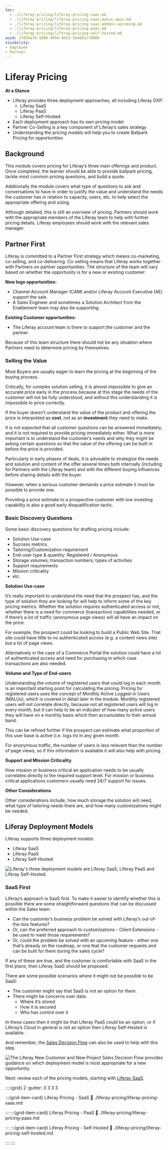 ```yaml
---
toc:
  - ./liferay-pricing/liferay-pricing-saas.md
  - ./liferay-pricing/liferay-pricing-saas-malus-apvs.md
  - ./liferay-pricing/liferay-pricing-saas-addons-upcoming.md
  - ./liferay-pricing/liferay-pricing-paas.md
  - ./liferay-pricing/liferay-pricing-self-hosted.md
uuid: 37d59a74-1900-489a-9e52-2ee681c7d886
visibility: 
- Employee
- Partner
---
```


# Liferay Pricing

**At a Glance**

* Liferay provides three deployment approaches, all including Liferay DXP:
  * Liferay SaaS
  * Liferay PaaS
  * Liferay Self-Hosted
* Each deployment approach has its own pricing model
* Partner Co-Selling is a key component of Liferay’s sales strategy
* Understanding the pricing models will help you to create Ballpark Pricing for opportunities

## Background

This module covers pricing for Liferay’s three main offerings and product. Once completed, the learner should be able to provide ballpark pricing, tackle most common pricing questions, and build a quote.

Additionally the module covers what type of questions to ask and conversations to have in order to justify the value and understand the needs the customer has in relation to capacity, users, etc. to help select the appropriate offering and sizing.

Although detailed, this is still an *overview* of pricing. Partners should work with the appropriate members of the Liferay team to help with further pricing details. Liferay employees should work with the relevant sales manager.

## Partner First

Liferay is committed to a Partner First strategy which means co-marketing, co-selling, and co-delivering. Co-selling means that Liferay works together with Partners on partner opportunities. The structure of the team will vary based on whether the opportunity is for a new or existing customer:

**New logo opportunities:**

* Channel Account Manager (CAM) and/or Liferay Account Executive (AE) support the sale.
* A Sales Engineer and sometimes a Solution Architect from the Enablement team may also be supporting.

**Existing Customer opportunities:**

* The Liferay account team is there to support the customer and the partner.

Because of this team structure there should not be any situation where Partners need to determine pricing by themselves.

### Selling the Value

Most Buyers are usually eager to learn the pricing at the beginning of the buying process.

Critically, for complex solution selling, it is almost impossible to give an accurate price early in the process because at this stage the needs of the customer will not be fully understood, and without this understanding it is impossible to price correctly.

If the buyer doesn’t understand the *value* of the product and offering the price is interpreted as **cost**, not as an **investment** they need to make.

It is not expected that all customer questions can be answered immediately, and it is not required to provide pricing immediately either. What is more important is to understand the customer’s needs and why they might be asking certain questions so that the value of the offering can be built in before the price is provided.

Particularly in early phases of deals, it is advisable to strategize the needs and solution and content of the offer several times both internally (including for Partners with the Liferay team) and with the different buying influences before sharing details with the buyer.

However, when a serious customer demands a price estimate it must be possible to provide one.

Providing a price estimate to a prospective customer with low investing capability is also a good early disqualification tactic.

### Basic Discovery Questions

Some basic discovery questions for drafting pricing include:

* Solution Use-case
* Success metrics
* Tailoring/Customization requirement
* End-user type & quantity: Registered / Anonymous
* Storage volumes; transaction numbers; types of activities
* Support requirements
* Mission criticality
* etc.

**Solution Use-case**

It’s really important to understand the need that the prospect has, and the type of solution they are looking for will help to inform some of the key pricing metrics. Whether the solution requires authenticated access or not, whether there is a need for commerce (transaction) capabilities needed, or if there’s a lot of traffic (anonymous page views) will all have an impact on the price.

For example, the prospect could be looking to build a Public Web Site. That site could have little to no authenticated access (e.g. a content news site) but a lot of page views.

Alternatively in the case of a Commerce Portal the solution could have a lot of authenticated access and need for purchasing in which case transactions are also needed.

**Volume and Type of End-users**

Understanding the volume of registered users that could log in each month is an important starting point for calculating the pricing. Pricing for registered users uses the concept of Monthly Active Logged-in Users (MALUs), which is covered in detail later in the module. Monthly registered users will not correlate directly, because not all registered users will log in every month, but it can help to be an indicator of how many active users they will have on a monthly basis which then accumulates to their annual band.

This can be refined further if the prospect can estimate what proportion of this user base is active (i.e. logs in) in any given month.

For anonymous traffic, the number of users is less relevant than the number of page views, so if this information is available it will also help with pricing.

**Support and Mission Criticality**

How mission or business critical an application needs to be usually correlates directly to the required support level. For mission or business critical applications customers usually need 24/7 support for issues.

**Other Considerations**

Other considerations include, how much storage the solution will need, what type of tailoring needs there are, and how many customizations might be needed.

## Liferay Deployment Models

Liferay supports three deployment models:

* Liferay SaaS
* Liferay PaaS
* Liferay Self-Hosted

![Liferay's three deployment models are Liferay SaaS, Liferay PaaS and Liferay Self-Hosted.](./liferay-pricing/images/01.png)

### SaaS First

Liferay’s approach is SaaS first. To make it easier to identify whether this is possible there are some straightforward questions that can be discussed within the Sales team:

* Can the customer’s business problem be solved with Liferay’s out-of-the-box features?
* Or, can the preferred approach to customizations - Client Extensions - be used to meet those requirements?
* Or, could the problem be solved with an upcoming feature - either one that’s already on the roadmap, or one that the customer requests and can be built for them during the sales cycle?

If any of these are true, and the customer is comfortable with SaaS in the first place, then Liferay SaaS should be proposed.

There are some possible scenarios where it might not be possible to be SaaS:

* The customer might say that SaaS is not an option for them.
* There might be concerns over data:
  * Where it’s stored
  * How it is secured
  * Who has control over it

In these cases then it might be that Liferay PaaS could be an option, or if Liferay’s Cloud in general is not an option then Liferay Self-Hosted is available.

And remember, the [Sales Decision Flow](https://learn.liferay.com/documents/d/guest/new-customer-new-project-sales-decision-flow) can also be used to help with this step.

![The Liferay New Customer and New Project Sales Decision Flow provides guidance on which deployment model is most appropriate for a new opportunity.](./liferay-pricing/images/02.png)

Next: review each of the pricing models, starting with [Liferay SaaS](./liferay-pricing/liferay-pricing-saas.md).

::::{grid} 2
:gutter: 3 3 3 3

:::{grid-item-card} Liferay Pricing - SaaS
:link: ./liferay-pricing/liferay-pricing-saas.md

:::
:::{grid-item-card} Liferay Pricing - PaaS
:link: ./liferay-pricing/liferay-pricing-paas.md

:::
:::{grid-item-card} Liferay Pricing - Self-Hosted
:link: ./liferay-pricing/liferay-pricing-self-hosted.md

:::
::::

